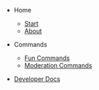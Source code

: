 - Home
  - [Start](README.md)
  - [About](home.md)


- Commands
  - [Fun Commands]()
  - [Moderation Commands]()

- [Developer Docs](https://nexos.netlify.app)
